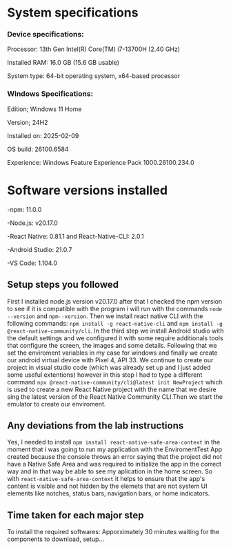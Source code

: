 # System specifications
### Device specifications:
Processor:	13th Gen Intel(R) Core(TM) i7-13700H (2.40 GHz)

Installed RAM:	16.0 GB (15.6 GB usable)

System type:	64-bit operating system, x64-based processor

### Windows Specifications:
Edition;	Windows 11 Home

Version;	24H2

Installed on:	‎2025-‎02-‎09

OS build:	26100.6584

Experience:	Windows Feature Experience Pack 1000.26100.234.0


# Software versions installed
-npm: 11.0.0

-Node.js: v20.17.0

-React Native: 0.81.1 and React-Native-CLI: 2.0.1

-Android Studio: 21.0.7

-VS Code: 1.104.0
## Setup steps you followed
First I installed node.js version v20.17.0 after that I checked the npm version to see if it is compatible with the program i will run with the commands `node --version` and `npm--version`. Then we install react native CLI with the following commands: `npm install -g react-native-cli` and `npm install -g @react-native-community/cli`. In the third step we install Android studio with the default settings and we configured it with some require additionals tools that configure the screen, the images and some details. Following that we set the enviroment variables in my case for windows and finally we create our android virtual device with Pixel 4, API 33. We continue to create our project in visual studio code (which was already set up and I just added some useful extentions) however in this step I had to type a different command `npx @react-native-community/cli@latest init NewProject` which is used to create a new React Native project with the name that we desire sing the latest version of the React Native Community CLI.Then we start the emulator to create our enviroment.
## Any deviations from the lab instructions
Yes, I needed to install `npm install react-native-safe-area-context` in the moment that i was going to run my application with the EnviromentTest App created because the console throws an error saying that the project did not have a Native Safe Area and was required to initialize the app in the correct way and in that way be able to see my aplication in the home screen. So with `react-native-safe-area-context` it helps to ensure that the app's content is visible and not hidden by the elemets that are not system UI elements like notches, status bars, navigation bars, or home indicators.
## Time taken for each major step
To install the required softwares:  Apporximately 30 minutes waiting for the components to download, setup...


